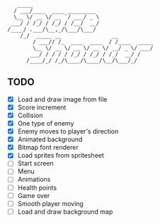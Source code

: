 ```
   _____
  / ___/____  ____ _________
  \__ \/ __ \/ __ `/ ___/ _ \
 ___/ / /_/ / /_/ / /__/  __/
/____/ .___/\__,_/\___/\___/
    /_/  _____ __                __
        / ___// /_  ____  ____  / /____  _____
        \__ \/ __ \/ __ \/ __ \/ __/ _ \/ ___/
       ___/ / / / / /_/ / /_/ / /_/  __/ /
      /____/_/ /_/\____/\____/\__/\___/_/
```

## TODO

- [x] Load and draw image from file
- [x] Score increment
- [x] Collision
- [x] One type of enemy
- [x] Enemy moves to player's direction
- [x] Animated background
- [x] Bitmap font renderer
- [x] Load sprites from spritesheet
- [ ] Start screen
- [ ] Menu
- [ ] Animations
- [ ] Health points
- [ ] Game over
- [ ] Smooth player moving
- [ ] Load and draw background map
